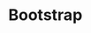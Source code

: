 # Bootstrap



<link rel="stylesheet" href="https://maxcdn.bootstrapcdn.com/bootstrap/3.3.7/css/bootstrap.min.css">
<link rel="stylesheet" href="https://maxcdn.bootstrapcdn.com/bootstrap/3.3.7/css/bootstrap-theme.min.css">
<script src="https://maxcdn.bootstrapcdn.com/bootstrap/3.3.7/js/bootstrap.min.js"></script>
<script src="https://code.jquery.com/jquery-1.12.4.min.js"></script>
		
